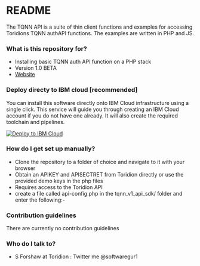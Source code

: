 # README #

The TQNN API is a suite of thin client functions and examples for accessing Toridions TQNN authAPI functions.
The examples are written in PHP and JS.  

### What is this repository for? ###

* Installing basic TQNN auth API function on a PHP stack
* Version 1.0 BETA
* [Website](https://www.toridion.com/page/authid-on-ibm-cloud)

### Deploy directy to IBM cloud [recommended] ###

You can install this software directly onto IBM Cloud infrastructure using a single click. This service will guide you through creating an IBM Cloud account if you do not have one already. 
It will also create the required toolchain and pipelines.

[![Deploy to IBM Cloud](https://cloud.ibm.com/devops/setup/deploy/button.png)](https://cloud.ibm.com/devops/setup/deploy?repository=https://github.com/forshaws/tqnn1.git)

### How do I get set up manually? ###

* Clone the repository to a folder of choice and navigate to it with your browser
* Obtain an APIKEY and APISECTRET from Toridion directly or use the provided demo keys in the php files
* Requires access to the Toridion API
* create a file called api-config.php in the tqnn_v1_api_sdk/ folder and enter the following:-

<?php
$apipath="https://api.toridion.com"; //the path to your API - default is Toridion public API
?>

### Contribution guidelines ###

There are currently no contribution guidelines

### Who do I talk to? ###

* S Forshaw at Toridion : Twitter me @softwaregur1 
